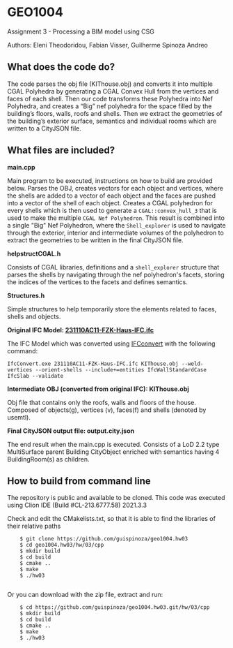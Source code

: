 # GEO1004
Assignment 3 - Processing a BIM model using CSG

Authors: Eleni Theodoridou, Fabian Visser, Guilherme Spinoza Andreo

## What does the code do?

The code parses the obj file (KIThouse.obj) and converts it into multiple CGAL Polyhedra by generating a CGAL Convex Hull from  the vertices and faces of each shell. Then our code transforms these Polyhedra into Nef Polyhedra, and creates a “Big” nef polyhedra for the space filled by the building’s floors, walls, roofs and shells. Then we extract the geometries of the building’s exterior surface, semantics and individual rooms which are written to a CityJSON file. 

## What files are included?
**main.cpp**

Main program to be executed, instructions on how to build are provided below. Parses the OBJ, creates vectors for each object and vertices, where the shells are added to a vector of each object and the faces are pushed into a vector of the shell of each object. Creates a CGAL polyhedron for every shells which is then used to generate a ```CGAL::convex_hull_3``` that is used to make the multiple ```CGAL Nef Polyhedron```. This result is combined into a single "Big" Nef Polyhedron, where the ```Shell_explorer``` is used to navigate through the exterior, interior and intermediate volumes of the polyhedron to extract the geometries to be written in the final CityJSON file.

**helpstructCGAL.h**

Consists of CGAL libraries, definitions and a ```shell_explorer``` structure that parses the shells by navigating through the nef polyhedron's facets, storing the indices of the vertices to the facets and defines semantics. 

**Structures.h**

Simple structures to help temporarily store the elements related to faces, shells and objects.

**Original IFC Model: [231110AC11-FZK-Haus-IFC.ifc](http://openifcmodel.cs.auckland.ac.nz/Model/Details/109)**

The IFC Model which was converted using [IFCconvert](http://ifcopenshell.org/ifcconvert) with the following command:

```IfcConvert.exe 231110AC11-FZK-Haus-IFC.ifc KIThouse.obj --weld-vertices --orient-shells --include+=entities IfcWallStandardCase IfcSlab --validate```

**Intermediate OBJ (converted from original IFC): KIThouse.obj**

Obj file that contains only the roofs, walls and floors of the house. Composed of objects(g), vertices (v), faces(f) and shells (denoted by usemtl).

**Final CityJSON output file: output.city.json**

The end result when the main.cpp is executed. Consists of a LoD 2.2 type MultiSurface parent Building CityObject enriched with semantics having 4 BuildingRoom(s) as children.

## How to build from command line

The repository is public and available to be cloned.
This code was executed using Clion IDE (Build #CL-213.6777.58) 2021.3.3

Check and edit the CMakelists.txt, so that it is able to find the libraries of their relative paths 

```
    $ git clone https://github.com/guispinoza/geo1004.hw03
    $ cd geo1004.hw03/hw/03/cpp
    $ mkdir build
    $ cd build
    $ cmake ..
    $ make
    $ ./hw03
  
```
Or you can download with the zip file, extract and run:
```
    $ cd https://github.com/guispinoza/geo1004.hw03.git/hw/03/cpp
    $ mkdir build
    $ cd build
    $ cmake ..
    $ make
    $ ./hw03

```


